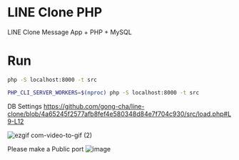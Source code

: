 # LINE Clone PHP
LINE Clone Message  App + PHP + MySQL

# Run

```bash
php -S localhost:8000 -t src

PHP_CLI_SERVER_WORKERS=$(nproc) php -S localhost:8000 -t src
```

DB Settings
https://github.com/gong-cha/line-clone/blob/4a65245f2577afb8fef4e580348d84e7f704c930/src/load.php#L9-L12

![ezgif com-video-to-gif (2)](https://github.com/gong-cha/line-clone/assets/114157917/30902474-1ebc-4bc4-8440-8a454d66b45f)

Please make a Public port
![image](https://github.com/gong-cha/line-clone/assets/114157917/6b0c369d-2a66-4a81-a5da-3a32ea42635e)

